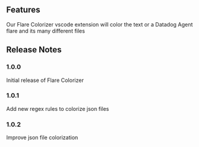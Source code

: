 ## Features
Our Flare Colorizer vscode extension will color the text or a Datadog Agent flare and its many different files

## Release Notes
### 1.0.0
Initial release of Flare Colorizer

### 1.0.1
Add new regex rules to colorize json files

### 1.0.2
Improve json file colorization